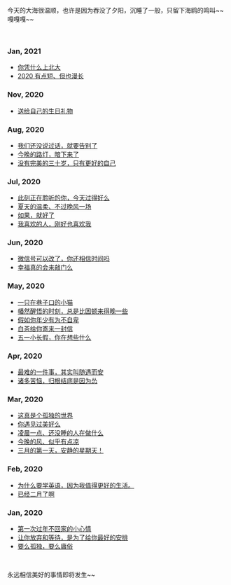 今天的大海很温顺，也许是因为吞没了夕阳，沉睡了一般，只留下海鸥的鸣叫~~ 嘎嘎嘎~~

<br>

<!-- ### Sep, 2020

- [找到你可以认真对待的那件事](https://github.com/wsydxiangwang/Text/blob/master/Article%20list/30.md)
- [失眠的夜，细雨淅淅](https://github.com/wsydxiangwang/Text/blob/master/Article%20list/29.md)
- [孩子，你要慢慢来](https://github.com/wsydxiangwang/Text/blob/master/Article%20list/28.md)
- [你是那个刷抖音微博的人么](https://github.com/wsydxiangwang/Text/blob/master/Article%20list/27.md) -->


### Jan, 2021

- [你凭什么上北大](https://github.com/wsydxiangwang/Text/blob/master/Article%20list/29.md)
- [2020 有点短、但也漫长](https://github.com/wsydxiangwang/Text/blob/master/Article%20list/28.md)

### Nov, 2020 

- [送给自己的生日礼物](https://github.com/wsydxiangwang/Text/blob/master/Article%20list/27.md)

### Aug, 2020


- [我们还没说过话，就要告别了](https://github.com/wsydxiangwang/Text/blob/master/Article%20list/26.md)
- [今晚的路灯，暗下来了](https://github.com/wsydxiangwang/Text/blob/master/Article%20list/25.md)
- [没有完美的三十岁，只有更好的自己](https://github.com/wsydxiangwang/Text/blob/master/Article%20list/24.md)

### Jul, 2020

- [此刻正在聆听的你，今天过得好么](https://github.com/wsydxiangwang/Text/blob/master/Article%20list/23.md)
- [夏天的温柔、不过晚风一场](https://github.com/wsydxiangwang/Text/blob/master/Article%20list/22.md)
- [如果，就好了](https://github.com/wsydxiangwang/Text/blob/master/Article%20list/21.md)
- [我喜欢的人，刚好也喜欢我](https://github.com/wsydxiangwang/Text/blob/master/Article%20list/20.md)

### Jun, 2020

- [微信号可以改了，你还相信时间吗](https://github.com/wsydxiangwang/Text/blob/master/Article%20list/19.md)
- [幸福真的会来敲门么](https://github.com/wsydxiangwang/Text/blob/master/Article%20list/18.md)

### May, 2020

- [一只在巷子口的小猫](https://github.com/wsydxiangwang/Text/blob/master/Article%20list/17.md)
- [幡然醒悟的时刻，总是比困顿来得晚一些](https://github.com/wsydxiangwang/Text/blob/master/Article%20list/16.md)
- [假如你年少有为不自卑](https://github.com/wsydxiangwang/Text/blob/master/Article%20list/15.md)
- [白茶给你寄来一封信](https://github.com/wsydxiangwang/Text/blob/master/Article%20list/14.md)
- [五一小长假，你在想些什么](https://github.com/wsydxiangwang/Text/blob/master/Article%20list/13.md)

### Apr, 2020

- [最难的一件事，其实叫随遇而安](https://github.com/wsydxiangwang/Text/blob/master/Article%20list/12.md)
- [诸多苦恼，归根结底是因为怂](https://github.com/wsydxiangwang/Text/blob/master/Article%20list/11.md)

### Mar, 2020

- [这真是个孤独的世界](https://github.com/wsydxiangwang/Text/blob/master/Article%20list/10.md)
- [你遇见过美好么](https://github.com/wsydxiangwang/Text/blob/master/Article%20list/9.md)
- [凌晨一点、还没睡的人在做什么](https://github.com/wsydxiangwang/Text/blob/master/Article%20list/8.md)
- [今晚的风、似乎有点凉](https://github.com/wsydxiangwang/Text/blob/master/Article%20list/7.md)
- [三月的第一天，安静的星期天！](https://github.com/wsydxiangwang/Text/blob/master/Article%20list/6.md)

### Feb, 2020

- [为什么要学英语，因为我值得更好的生活。](https://github.com/wsydxiangwang/Text/blob/master/Article%20list/5.md)
- [已经二月了啊](https://github.com/wsydxiangwang/Text/blob/master/Article%20list/4.md)


### Jan, 2020

- [第一次过年不回家的小心情](https://github.com/wsydxiangwang/Text/blob/master/Article%20list/3.md)
- [让你放弃和等待，是为了给你最好的安排](https://github.com/wsydxiangwang/Text/blob/master/Article%20list/2.md)
- [要么孤独，要么庸俗](https://github.com/wsydxiangwang/Text/blob/master/Article%20list/1.md)

<br>

永远相信美好的事情即将发生~~
